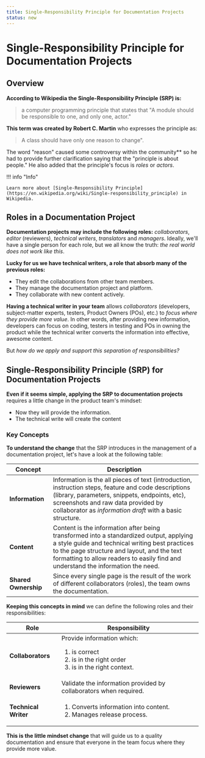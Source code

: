 ```yaml
---
title: Single-Responsibility Principle for Documentation Projects   
status: new
---   
```


# Single-Responsibility Principle for Documentation Projects     

## Overview  

**According to Wikipedia the Single-Responsibility Principle (SRP) is:**  

> a computer programming principle that states that "A module should be responsible to one, and only one, actor."

**This term was created by Robert C. Martin** who expresses the principle as:  

> A class should have only one reason to change".

The word "reason" caused some controversy within the community** so he had to provide further clarification saying that the "principle is about people." He also added that the principle's focus is _roles_ or _actors_.   

!!! info "Info"  

    Learn more about [Single-Responsibility Principle](https://en.wikipedia.org/wiki/Single-responsibility_principle) in Wikipedia.    

    
## Roles in a Documentation Project  

**Documentation projects may include the following roles:** _collaborators_, _editor_ (reviewers), _technical writers_, _translators_ and _managers_. Ideally, we'll have a single person for each role, but we all know the truth: _the real world does not work like this_.   

**Lucky for us we have technical writers, a role that absorb many of the previous roles:**  

* They edit the collaborations from other team members.  
* They manage the documentation project and platform.  
* They collaborate with new content actively.    
  
**Having a technical writer in your team** allows  _collaborators_ (developers, subject-matter experts, testers, Product Owners (POs), etc.) to *focus where they provide more value*. In other words, after providing new information, developers can focus on coding, testers in testing and POs in owning the product while the technical writer converts the information into effective, awesome content.   

But _how do we apply and support this separation of responsibilities?_

## Single-Responsibility Principle (SRP) for Documentation Projects

**Even if it seems simple, applying the SRP to documentation projects** requires a little change in the product team's mindset:  

* Now they will provide the information.  
* The technical write will create the content  

### Key Concepts  

**To understand the change** that the SRP introduces in the management of a documentation project, let's have a look at the following table:   


| Concept | Description |  
|------------- | ------------------- |  
| **Information** |	Information is the all pieces of text (introduction, instruction steps, feature and code descriptions (library, parameters, snippets, endpoints, etc), screenshots and raw data provided by collaborator as _information draft_ with a basic structure.|  
| **Content** |	Content is the information after being transformed into a standardized output, applying a style guide and technical writing best practices to the page structure and layout, and the text formatting to allow readers to easily find and understand the information the need. |  
| **Shared Ownership** | Since every single page is the result of the work of different collaborators (roles), the team owns the documentation. |  

**Keeping this concepts in mind** we can define the following roles and their responsibilities:  

| Role | Responsibility |  
| ------------- | --------------- |    
| **Collaborators** | Provide information which:<ol><li> is correct</li><li>is in the right order</li><li>is in the right context.</li></ol> |  
| **Reviewers** |	Validate the information provided by collaborators when required.|  
| **Technical Writer** | <ol><li>Converts information into content.</li><li>Manages release process.</li><ol> |  

**This is the little mindset change** that will guide us to a quality documentation and ensure that everyone in the team focus where they provide more value.


     
